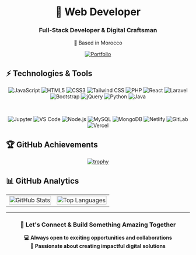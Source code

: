 <div align="center">

# 🚀 Web Developer

<div>
  <h3>Full-Stack Developer & Digital Craftsman</h3>
  <p>📍 Based in Morocco</p>
</div>

[![Portfolio](https://img.shields.io/badge/🚀_Portfolio-Visit_Now-FF4444?style=for-the-badge&logo=vercel&logoColor=white)](https://mehdiaio.vercel.app/)

</div>

## ⚡ Technologies & Tools

<div align="center">
  
![JavaScript](https://img.shields.io/badge/JavaScript-F7DF1E?style=for-the-badge&logo=javascript&logoColor=black)
![HTML5](https://img.shields.io/badge/HTML5-E34F26?style=for-the-badge&logo=html5&logoColor=white)
![CSS3](https://img.shields.io/badge/CSS3-1572B6?style=for-the-badge&logo=css3&logoColor=white)
![Tailwind CSS](https://img.shields.io/badge/Tailwind_CSS-38B2AC?style=for-the-badge&logo=tailwind-css&logoColor=white)
![PHP](https://img.shields.io/badge/PHP-777BB4?style=for-the-badge&logo=php&logoColor=white)
![React](https://img.shields.io/badge/React-20232A?style=for-the-badge&logo=react&logoColor=61DAFB)
![Laravel](https://img.shields.io/badge/Laravel-FF2D20?style=for-the-badge&logo=laravel&logoColor=white)
![Bootstrap](https://img.shields.io/badge/Bootstrap-563D7C?style=for-the-badge&logo=bootstrap&logoColor=white)
![jQuery](https://img.shields.io/badge/jQuery-0769AD?style=for-the-badge&logo=jquery&logoColor=white)
![Python](https://img.shields.io/badge/Python-3776AB?style=for-the-badge&logo=python&logoColor=white)
![Java](https://img.shields.io/badge/Java-ED8B00?style=for-the-badge&logo=openjdk&logoColor=white) 

<br/>

![Jupyter](https://img.shields.io/badge/Jupyter-F37626?style=for-the-badge&logo=Jupyter&logoColor=white)
![VS Code](https://img.shields.io/badge/Visual_Studio_Code-0078D4?style=for-the-badge&logo=visual%20studio%20code&logoColor=white)
![Node.js](https://img.shields.io/badge/Node.js-43853D?style=for-the-badge&logo=node.js&logoColor=white)
![MySQL](https://img.shields.io/badge/MySQL-00000F?style=for-the-badge&logo=mysql&logoColor=white)
![MongoDB](https://img.shields.io/badge/MongoDB-4EA94B?style=for-the-badge&logo=mongodb&logoColor=white)
![Netlify](https://img.shields.io/badge/Netlify-00C7B7?style=for-the-badge&logo=netlify&logoColor=white)
![GitLab](https://img.shields.io/badge/GitLab-330F63?style=for-the-badge&logo=gitlab&logoColor=white)
![Vercel](https://img.shields.io/badge/Vercel-000000?style=for-the-badge&logo=vercel&logoColor=white)

</div>

## 🏆 GitHub Achievements

<div align="center">

[![trophy](https://github-profile-trophy.vercel.app/?username=mehdiaio&theme=onedark&title=-Followers,-Reviews,-Issues&no-frame=true&column=4)](https://github.com/ryo-ma/github-profile-trophy)

</div>

## 📊 GitHub Analytics

<div align="center">
<table>
<tr>
<td>

<img src="https://github-readme-stats.vercel.app/api?username=MehdiAIO&theme=dark&show_icons=true&hide_border=true&bg_color=0D1117&title_color=FF4444&icon_color=FFFF44&text_color=C9D1D9" alt="GitHub Stats" width="100%" />

</td>
<td>

<img src="https://github-readme-stats.vercel.app/api/top-langs/?username=MehdiAIO&layout=compact&theme=dark&hide_border=true&bg_color=0D1117&title_color=FF4444&text_color=C9D1D9" alt="Top Languages" width="100%" />

</td>
</tr>
</table>
</div>

---

<div align="center">

### 🤝 Let's Connect & Build Something Amazing Together

**💻 Always open to exciting opportunities and collaborations**  
**🌟 Passionate about creating impactful digital solutions**

</div>
